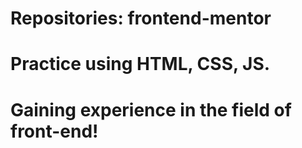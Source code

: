 # Repositories: frontend-mentor

# Practice using HTML, CSS, JS.
# Gaining experience in the field of front-end!